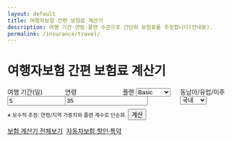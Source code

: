```yaml
---
layout: default
title: 여행자보험 간편 보험료 계산기
description: 여행 기간·연령·플랜 수준으로 간단히 보험료를 추정합니다(안내용).
permalink: /insurance/travel/
---
```


# 여행자보험 간편 보험료 계산기

<form id="trv" onsubmit="event.preventDefault();trvCalc();">
  <div style="display:grid;grid-template-columns:repeat(4,minmax(0,1fr));gap:12px">
    <label>여행 기간(일) <input type="number" id="t_days" value="5" required></label>
    <label>연령 <input type="number" id="t_age" value="35" required></label>
    <label>플랜 <select id="t_plan"><option value="basic">Basic</option><option value="std">Standard</option><option value="plus">Plus</option></select></label>
    <label>동남아/유럽/미주 <select id="t_region"><option>국내</option><option>아시아</option><option>유럽</option><option>미주</option></select></label>
  </div>
  <small class="muted">※ 보수적 추정: 연령/지역 가중치와 플랜 계수로 단순화.</small>
  <button class="btn" style="margin-top:8px">계산</button>
</form>

<div id="trv-out" class="result-box"></div>

<div class="btn-row" style="display:flex;gap:8px;flex-wrap:wrap;margin-top:14px">
  <a class="btn" href="/insurance/">보험 계산기 전체보기</a>
  <a class="btn ghost" href="/insurance/auto-discount/">자동차보험 할인·특약</a>
</div>

<script>
const fn = n => (Math.round(n)).toLocaleString('ko-KR');
function trvCalc(){
  const d = Number(document.getElementById('t_days').value)||0;
  const age = Number(document.getElementById('t_age').value)||0;
  const plan = document.getElementById('t_plan').value;
  const region = document.getElementById('t_region').value;
  if (!(d>0 && age>0)){ alert('기간/연령을 확인하세요.'); return; }
  const basePerDay = 1200; // 원/일(기본)
  const planK = {basic:1.0, std:1.5, plus:2.2}[plan];
  const ageK  = age<30?1.0 : age<50?1.2 : age<70?1.6 : 2.5;
  const regK  = { '국내':1.0, '아시아':1.1, '유럽':1.3, '미주':1.5 }[region];
  const premium = Math.round(basePerDay * d * planK * ageK * regK);
  document.getElementById('trv-out').classList.add('show');
  document.getElementById('trv-out').innerHTML = `
    <div class="card p-3"><div class="title">예상 보험료(안내)</div>
      <ul>
        <li>총 보험료(추정): <strong>${fn(premium)} 원</strong></li>
      </ul>
      <small class="muted">※ 실제 보험료/보장내역은 보험사·플랜에 따라 달라집니다.</small>
    </div>`;
}
</script>
